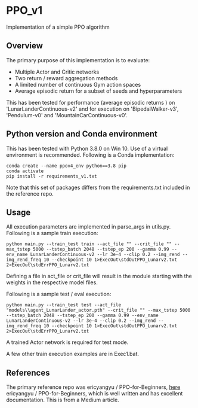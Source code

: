# PPO_v1
Implementation of a simple PPO algorithm

## Overview
The primary purpose of this implementation is to evaluate:
 - Multiple Actor and Critic networks
 - Two return / reward aggregation methods
 - A limited number of continuous Gym action spaces
 - Average episodic return for a subset of seeds and hyperparameters 

This has been tested for performance (average episodic returns ) on  'LunarLanderContinuous-v2' 
and for execution on 'BipedalWalker-v3', 'Pendulum-v0' and 'MountainCarContinuous-v0'.

## Python version and Conda environment
This has been tested with Python 3.8.0 on Win 10.  Use of a virtual environment is recommended.
Following is a Conda implementation:

```
conda create --name ppov4_env python==3.8 pip
conda activate
pip install -r requirements_v1.txt
```

Note that this set of packages differs from the requirements.txt included in the reference repo.

## Usage
All execution parameters are implemented in parse_args in utils.py.  Following is a sample train
execution:

```
python main.py --train_test train --act_file "" --crit_file "" --max_tstep 5000 --tstep_batch 2048 --tstep_ep 200 --gamma 0.99 --env_name LunarLanderContinuous-v2 --lr 3e-4 --clip 0.2 --img_rend --img_rend_freq 10 --checkpoint 10 1>ExecOut\stdOutPPO_Lunarv2.txt  2>ExecOut\stdErrPPO_Lunarv2.txt
```

Defining a file in act_file or crit_file will result in the module starting with the weights in 
the respective model files.

Following is a sample test / eval execution:

```
python main.py --train_test test --act_file "models\\agent_LunarLander_actor.pth" --crit_file "" --max_tstep 5000 --tstep_batch 2048 --tstep_ep 200 --gamma 0.99 --env_name LunarLanderContinuous-v2 --lr 3e-4 --clip 0.2 --img_rend --img_rend_freq 10 --checkpoint 10 1>ExecOut\stdOutPPO_Lunarv2.txt  2>ExecOut\stdErrPPO_Lunarv2.txt
```

A trained Actor network is required for test mode.

A few other train execution examples are in Exec1.bat.

## References
The primary reference repo was ericyangyu / PPO-for-Beginners, [here](https://github.com/ericyangyu/PPO-for-Beginners)
ericyangyu / PPO-for-Beginners, which is well written and has excellent documentation.  This is from a Medium article.

